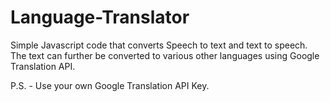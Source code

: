 # Language-Translator

Simple Javascript code that converts Speech to text and text to speech. The text can further be converted to various other languages using Google Translation API.

P.S. - Use your own Google Translation API Key.
